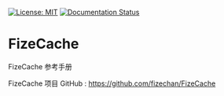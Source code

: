 [![License: MIT](https://img.shields.io/badge/License-MIT-yellow.svg)](https://opensource.org/licenses/MIT)
[![Documentation Status](https://readthedocs.org/projects/fizecache/badge/?version=latest)](https://fizecache.readthedocs.io/zh_CN/latest/?badge=latest)

# FizeCache
FizeCache 参考手册

FizeCache 项目 GitHub : [ https://github.com/fizechan/FizeCache ](https://github.com/fizechan/FizeCache)
